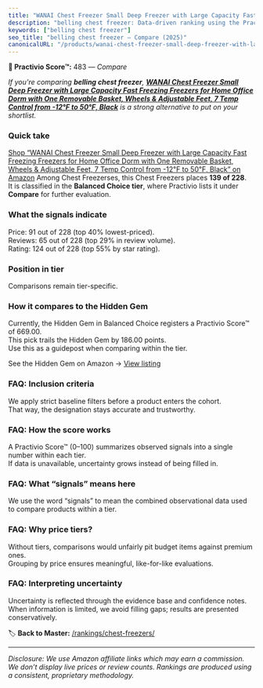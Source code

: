 ```yaml
---
title: "WANAI Chest Freezer Small Deep Freezer with Large Capacity Fast Freezing Freezers for Home Office Dorm with One Removable Basket, Wheels & Adjustable Feet, 7 Temp Control from -12℉ to 50℉, Black"
description: "belling chest freezer: Data-driven ranking using the Practivio Score™. Positioned by quality, value, demand, findability, momentum."
keywords: ["belling chest freezer"]
seo_title: "belling chest freezer — Compare (2025)"
canonicalURL: "/products/wanai-chest-freezer-small-deep-freezer-with-large-capacity-fast-freezing-freezers-for-home-office-dorm-with-one-removable-basket-wheels-adjustable-feet-7-temp-control-from-12F-to-50F-black-B0C534GNKP/"
---
```


**🛒 Practivio Score™:** 483 — _Compare_


*If you're comparing **belling chest freezer**, **[WANAI Chest Freezer Small Deep Freezer with Large Capacity Fast Freezing Freezers for Home Office Dorm with One Removable Basket, Wheels & Adjustable Feet, 7 Temp Control from -12℉ to 50℉, Black](https://www.amazon.com/dp/B0C534GNKP?tag=practivio-20)** is a strong alternative to put on your shortlist.*
### Quick take
[Shop “WANAI Chest Freezer Small Deep Freezer with Large Capacity Fast Freezing Freezers for Home Office Dorm with One Removable Basket, Wheels & Adjustable Feet, 7 Temp Control from -12℉ to 50℉, Black” on Amazon](https://www.amazon.com/dp/B0C534GNKP?tag=practivio-20)
Among Chest Freezerses, this Chest Freezers places **139 of 228**.  
It is classified in the **Balanced Choice tier**, where Practivio lists it under **Compare** for further evaluation.

### What the signals indicate
Price: 91 out of 228 (top 40% lowest-priced).  
Reviews: 65 out of 228 (top 29% in review volume).  
Rating: 124 out of 228 (top 55% by star rating).  

### Position in tier
Comparisons remain tier-specific.

### How it compares to the Hidden Gem
Currently, the Hidden Gem in Balanced Choice registers a Practivio Score™ of 669.00.  
This pick trails the Hidden Gem by 186.00 points.  
Use this as a guidepost when comparing within the tier.  

See the Hidden Gem on Amazon → [View listing](https://www.amazon.com/dp/B00L7QVSXE?tag=practivio-20)

### FAQ: Inclusion criteria
We apply strict baseline filters before a product enters the cohort.  
That way, the designation stays accurate and trustworthy.

### FAQ: How the score works
A Practivio Score™ (0–100) summarizes observed signals into a single number within each tier.  
If data is unavailable, uncertainty grows instead of being filled in.

### FAQ: What “signals” means here
We use the word “signals” to mean the combined observational data used to compare products within a tier.

### FAQ: Why price tiers?
Without tiers, comparisons would unfairly pit budget items against premium ones.  
Grouping by price ensures meaningful, like-for-like evaluations.

### FAQ: Interpreting uncertainty
Uncertainty is reflected through the evidence base and confidence notes.  
When information is limited, we avoid filling gaps; results are presented conservatively.

<!-- Missing template for Compare/CompareWithinPriceClass -->


🏷️ **Back to Master:** [/rankings/chest-freezers/](/rankings/chest-freezers/)

---
_Disclosure: We use Amazon affiliate links which may earn a commission. We don’t display live prices or review counts. Rankings are produced using a consistent, proprietary methodology._
